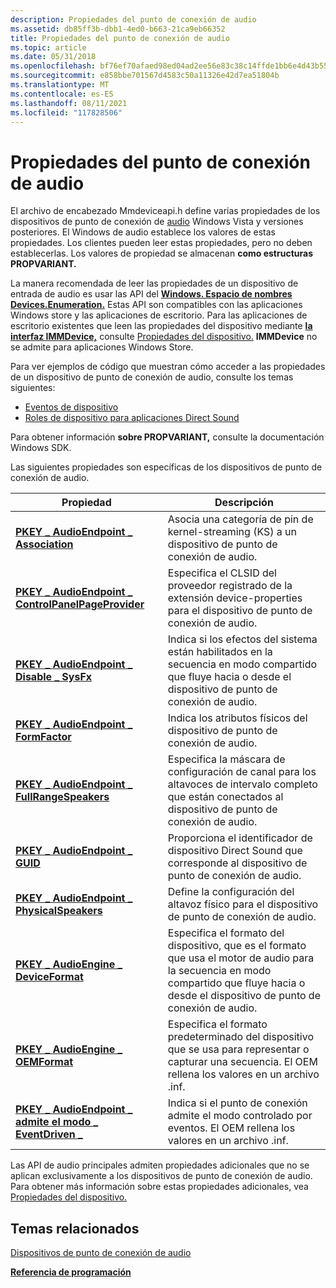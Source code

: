 ```yaml
---
description: Propiedades del punto de conexión de audio
ms.assetid: db85ff3b-dbb1-4ed0-b663-21ca9eb66352
title: Propiedades del punto de conexión de audio
ms.topic: article
ms.date: 05/31/2018
ms.openlocfilehash: bf76ef70afaed98ed04ad2ee56e83c38c14ffde1bb6e4d43b557d25769afb2f6
ms.sourcegitcommit: e858bbe701567d4583c50a11326e42d7ea51804b
ms.translationtype: MT
ms.contentlocale: es-ES
ms.lasthandoff: 08/11/2021
ms.locfileid: "117828506"
---
```

# <a name="audio-endpoint-properties"></a>Propiedades del punto de conexión de audio

El archivo de encabezado Mmdeviceapi.h define varias propiedades de los dispositivos de punto de conexión de [audio](audio-endpoint-devices.md) Windows Vista y versiones posteriores. El Windows de audio establece los valores de estas propiedades. Los clientes pueden leer estas propiedades, pero no deben establecerlas. Los valores de propiedad se almacenan **como estructuras PROPVARIANT.**

La manera recomendada de leer las propiedades de un dispositivo de entrada de audio es usar las API del [**Windows. Espacio de nombres Devices.Enumeration.**](/uwp/api/Windows.Devices.Enumeration) Estas API son compatibles con las aplicaciones Windows store y las aplicaciones de escritorio. Para las aplicaciones de escritorio existentes que leen las propiedades del dispositivo mediante [**la interfaz IMMDevice,**](/windows/desktop/api/Mmdeviceapi/nn-mmdeviceapi-immdevice) consulte [Propiedades del dispositivo.](device-properties.md) **IMMDevice** no se admite para aplicaciones Windows Store.

Para ver ejemplos de código que muestran cómo acceder a las propiedades de un dispositivo de punto de conexión de audio, consulte los temas siguientes:

-   [Eventos de dispositivo](device-events.md)
-   [Roles de dispositivo para aplicaciones Direct Sound](device-roles-for-directsound-applications.md)

Para obtener información **sobre PROPVARIANT,** consulte la documentación Windows SDK.

Las siguientes propiedades son específicas de los dispositivos de punto de conexión de audio.



| Propiedad                                                                                                            | Descripción                                                                                                                                                   |
|---------------------------------------------------------------------------------------------------------------------|---------------------------------------------------------------------------------------------------------------------------------------------------------------|
| [**PKEY \_ AudioEndpoint \_ Association**](pkey-audioendpoint-association.md)                                          | Asocia una categoría de pin de kernel-streaming (KS) a un dispositivo de punto de conexión de audio.                                                                                |
| [**PKEY \_ AudioEndpoint \_ ControlPanelPageProvider**](pkey-audioendpoint-controlpanelpageprovider.md)                | Especifica el CLSID del proveedor registrado de la extensión device-properties para el dispositivo de punto de conexión de audio.                                              |
| [**PKEY \_ AudioEndpoint \_ Disable \_ SysFx**](pkey-audioendpoint-disable-sysfx.md)                                     | Indica si los efectos del sistema están habilitados en la secuencia en modo compartido que fluye hacia o desde el dispositivo de punto de conexión de audio.                                       |
| [**PKEY \_ AudioEndpoint \_ FormFactor**](pkey-audioendpoint-formfactor.md)                                            | Indica los atributos físicos del dispositivo de punto de conexión de audio.                                                                                               |
| [**PKEY \_ AudioEndpoint \_ FullRangeSpeakers**](pkey-audioendpoint-fullrangespeakers.md)                              | Especifica la máscara de configuración de canal para los altavoces de intervalo completo que están conectados al dispositivo de punto de conexión de audio.                                         |
| [**PKEY \_ AudioEndpoint \_ GUID**](pkey-audioendpoint-guid.md)                                                        | Proporciona el identificador de dispositivo Direct Sound que corresponde al dispositivo de punto de conexión de audio.                                                                     |
| [**PKEY \_ AudioEndpoint \_ PhysicalSpeakers**](pkey-audioendpoint-physicalspeakers.md)                                | Define la configuración del altavoz físico para el dispositivo de punto de conexión de audio.                                                                                     |
| [**PKEY \_ AudioEngine \_ DeviceFormat**](pkey-audioengine-deviceformat.md)                                            | Especifica el formato del dispositivo, que es el formato que usa el motor de audio para la secuencia en modo compartido que fluye hacia o desde el dispositivo de punto de conexión de audio.       |
| [**PKEY \_ AudioEngine \_ OEMFormat**](pkey-audioengine-oemformat.md)<br/>                                       | Especifica el formato predeterminado del dispositivo que se usa para representar o capturar una secuencia. El OEM rellena los valores en un archivo .inf. <br/> |
| [**PKEY \_ AudioEndpoint \_ admite el modo \_ EventDriven \_**](pkey-audioendpoint-supports-eventdriven-mode.md)<br/> | Indica si el punto de conexión admite el modo controlado por eventos. El OEM rellena los valores en un archivo .inf.<br/>                                |



 

Las API de audio principales admiten propiedades adicionales que no se aplican exclusivamente a los dispositivos de punto de conexión de audio. Para obtener más información sobre estas propiedades adicionales, vea [Propiedades del dispositivo.](device-properties.md)

## <a name="related-topics"></a>Temas relacionados

<dl> <dt>

[Dispositivos de punto de conexión de audio](audio-endpoint-devices.md)
</dt> <dt>

[**Referencia de programación**](programming-reference.md)
</dt> </dl>

 

